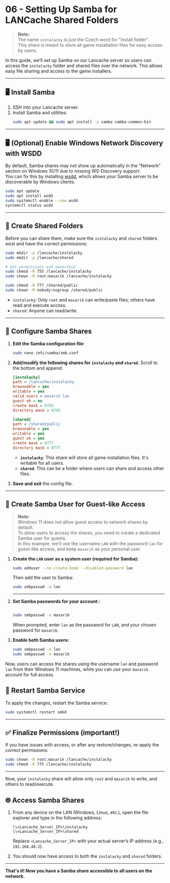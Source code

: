 # 06 - Setting Up Samba for LANCache Shared Folders

> **Note:**  
> The name `instalacky` is just the Czech word for "install folder".  
> This share is meant to store all game installation files for easy access by users.

In this guide, we’ll set up Samba on our Lancache server so users can access the `instalacky` folder and shared files over the network. This allows easy file sharing and access to the game installers.

---

## 🖥️ Install Samba

1. SSH into your Lancache server.
2. Install Samba and utilities:  
   ```bash
   sudo apt update && sudo apt install -y samba samba-common-bin
   ```

---

## 🖥️ (Optional) Enable Windows Network Discovery with WSDD

By default, Samba shares may not show up automatically in the "Network" section on Windows 10/11 due to missing WS-Discovery support.  
You can fix this by installing [wsdd](https://github.com/christgau/wsdd), which allows your Samba server to be discoverable by Windows clients.

```bash
sudo apt update
sudo apt install wsdd
sudo systemctl enable --now wsdd
systemctl status wsdd
```

---

## 📂 Create Shared Folders

Before you can share them, make sure the `instalacky` and `shared` folders exist and have the correct permissions:

```bash
sudo mkdir -p /lancache/instalacky
sudo mkdir -p /lancache/shared

# Set permissions and ownership
sudo chmod -R 755 /lancache/instalacky
sudo chown -R root:masarik /lancache/instalacky

sudo chmod -R 777 /shared/public
sudo chown -R nobody:nogroup /shared/public
```

- `instalacky`: Only `root` and `masarik` can write/paste files; others have read and execute access.
- `shared`: Anyone can read/write.

---

## 📁 Configure Samba Shares

1. **Edit the Samba configuration file**:  
   ```bash
   sudo nano /etc/samba/smb.conf
   ```

2. **Add/modify the following shares for `instalacky` and `shared`**. Scroll to the bottom and append:

   ```ini
   [instalacky]
   path = /lancache/instalacky
   browseable = yes
   writable = yes
   valid users = masarik lan
   guest ok = no
   create mask = 0755
   directory mask = 0755

   [shared]
   path = /shared/public
   browseable = yes
   writable = yes
   guest ok = yes
   create mask = 0777
   directory mask = 0777
   ```

   - **`instalacky`**: This share will store all game installation files. It's writable for all users.
   - **`shared`**: This can be a folder where users can share and access other files.

3. **Save and exit** the config file.

---

## 🔑 Create Samba User for Guest-like Access

> **Note:**  
> Windows 11 does not allow guest access to network shares by default.  
> To allow users to access the shares, you need to create a dedicated Samba user for guests.  
> In this example, we'll use the username `LAN` with the password `lan` for guest-like access, and keep `masarik` as your personal user.

1. **Create the `LAN` user as a system user (required for Samba):**
   ```bash
   sudo adduser --no-create-home --disabled-password lan
   ```
   Then add the user to Samba:
   ```bash
   sudo smbpasswd -a lan
   ```
   
   ---

2. **Set Samba passwords for your account :**
   ```bash
   
   sudo smbpasswd -a masarik
   ```
   When prompted, enter `lan` as the password for `LAN`, and your chosen password for `masarik`.

3. **Enable both Samba users:**
   ```bash
   sudo smbpasswd -e lan
   sudo smbpasswd -e masarik
   ```



Now, users can access the shares using the username `lan` and password `lan` from their Windows 11 machines, while you can use your `masarik` account for full access.

## 🔄 Restart Samba Service

To apply the changes, restart the Samba service:

```bash
sudo systemctl restart smbd
```

---

## ✅ Finalize Permissions (important!)

If you have issues with access, or after any restore/changes, re-apply the correct permissions:

```bash
sudo chown -R root:masarik /lancache/instalacky
sudo chmod -R 775 /lancache/instalacky
```

---

Now, your `instalacky` share will allow only `root` and `masarik` to write, and others to read/execute.

## 🌐 Access Samba Shares

1. From any device on the LAN (Windows, Linux, etc.), open the file explorer and type in the following address:

   ```
   \\<Lancache_Server_IP>\instalacky
   \\<Lancache_Server_IP>\shared
   ```

   Replace `<Lancache_Server_IP>` with your actual server’s IP address (e.g., `192.168.40.2`).

2. You should now have access to both the `instalacky` and `shared` folders.

---


**That's it! Now you have a Samba share accessible to all users on the network.**
